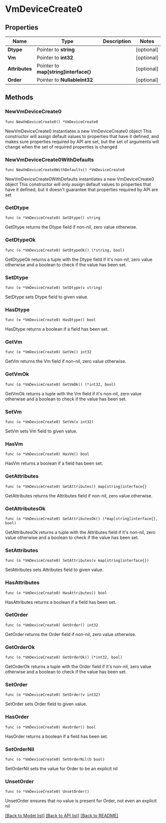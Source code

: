 # VmDeviceCreate0

## Properties

Name | Type | Description | Notes
------------ | ------------- | ------------- | -------------
**Dtype** | Pointer to **string** |  | [optional] 
**Vm** | Pointer to **int32** |  | [optional] 
**Attributes** | Pointer to **map[string]interface{}** |  | [optional] 
**Order** | Pointer to **NullableInt32** |  | [optional] 

## Methods

### NewVmDeviceCreate0

`func NewVmDeviceCreate0() *VmDeviceCreate0`

NewVmDeviceCreate0 instantiates a new VmDeviceCreate0 object
This constructor will assign default values to properties that have it defined,
and makes sure properties required by API are set, but the set of arguments
will change when the set of required properties is changed

### NewVmDeviceCreate0WithDefaults

`func NewVmDeviceCreate0WithDefaults() *VmDeviceCreate0`

NewVmDeviceCreate0WithDefaults instantiates a new VmDeviceCreate0 object
This constructor will only assign default values to properties that have it defined,
but it doesn't guarantee that properties required by API are set

### GetDtype

`func (o *VmDeviceCreate0) GetDtype() string`

GetDtype returns the Dtype field if non-nil, zero value otherwise.

### GetDtypeOk

`func (o *VmDeviceCreate0) GetDtypeOk() (*string, bool)`

GetDtypeOk returns a tuple with the Dtype field if it's non-nil, zero value otherwise
and a boolean to check if the value has been set.

### SetDtype

`func (o *VmDeviceCreate0) SetDtype(v string)`

SetDtype sets Dtype field to given value.

### HasDtype

`func (o *VmDeviceCreate0) HasDtype() bool`

HasDtype returns a boolean if a field has been set.

### GetVm

`func (o *VmDeviceCreate0) GetVm() int32`

GetVm returns the Vm field if non-nil, zero value otherwise.

### GetVmOk

`func (o *VmDeviceCreate0) GetVmOk() (*int32, bool)`

GetVmOk returns a tuple with the Vm field if it's non-nil, zero value otherwise
and a boolean to check if the value has been set.

### SetVm

`func (o *VmDeviceCreate0) SetVm(v int32)`

SetVm sets Vm field to given value.

### HasVm

`func (o *VmDeviceCreate0) HasVm() bool`

HasVm returns a boolean if a field has been set.

### GetAttributes

`func (o *VmDeviceCreate0) GetAttributes() map[string]interface{}`

GetAttributes returns the Attributes field if non-nil, zero value otherwise.

### GetAttributesOk

`func (o *VmDeviceCreate0) GetAttributesOk() (*map[string]interface{}, bool)`

GetAttributesOk returns a tuple with the Attributes field if it's non-nil, zero value otherwise
and a boolean to check if the value has been set.

### SetAttributes

`func (o *VmDeviceCreate0) SetAttributes(v map[string]interface{})`

SetAttributes sets Attributes field to given value.

### HasAttributes

`func (o *VmDeviceCreate0) HasAttributes() bool`

HasAttributes returns a boolean if a field has been set.

### GetOrder

`func (o *VmDeviceCreate0) GetOrder() int32`

GetOrder returns the Order field if non-nil, zero value otherwise.

### GetOrderOk

`func (o *VmDeviceCreate0) GetOrderOk() (*int32, bool)`

GetOrderOk returns a tuple with the Order field if it's non-nil, zero value otherwise
and a boolean to check if the value has been set.

### SetOrder

`func (o *VmDeviceCreate0) SetOrder(v int32)`

SetOrder sets Order field to given value.

### HasOrder

`func (o *VmDeviceCreate0) HasOrder() bool`

HasOrder returns a boolean if a field has been set.

### SetOrderNil

`func (o *VmDeviceCreate0) SetOrderNil(b bool)`

 SetOrderNil sets the value for Order to be an explicit nil

### UnsetOrder
`func (o *VmDeviceCreate0) UnsetOrder()`

UnsetOrder ensures that no value is present for Order, not even an explicit nil

[[Back to Model list]](../README.md#documentation-for-models) [[Back to API list]](../README.md#documentation-for-api-endpoints) [[Back to README]](../README.md)


